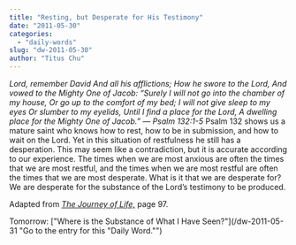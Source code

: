 ```yaml
---
title: "Resting, but Desperate for His Testimony"
date: "2011-05-30"
categories: 
  - "daily-words"
slug: "dw-2011-05-30"
author: "Titus Chu"
---
```


_Lord, remember David And all his afflictions; How he swore to the Lord, And vowed to the Mighty One of Jacob: “Surely I will not go into the chamber of my house, Or go up to the comfort of my bed; I will not give sleep to my eyes Or slumber to my eyelids, Until I find a place for the Lord, A dwelling place for the Mighty One of Jacob.” — Psalm 132:1-5_ Psalm 132 shows us a mature saint who knows how to rest, how to be in submission, and how to wait on the Lord. Yet in this situation of restfulness he still has a desperation. This may seem like a contradiction, but it is accurate according to our experience. The times when we are most anxious are often the times that we are most restful, and the times when we are most restful are often the times that we are most desperate. What is it that we are desperate for? We are desperate for the substance of the Lord’s testimony to be produced.

Adapted from _[The Journey of Life,](/book-journey "Go to the listing for this book.")_ page 97.

Tomorrow: ["Where is the Substance of What I Have Seen?"](/dw-2011-05-31 "Go to the entry for this "Daily Word."")
